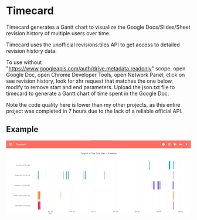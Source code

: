 # Timecard
Timecard generates a Gantt chart to visualize the Google Docs/Slides/Sheet revision history of multiple users over time. 

Timecard uses the unofficial revisions:tiles API to get access to detailed revision history data.

To use without "https://www.googleapis.com/auth/drive.metadata.readonly" scope, open Google Doc, open Chrome Developer Tools, open Network Panel, click on see revision history, look for xhr request that matches the one below, modify to remove start and end parameters. Upload the json.txt file to timecard to generate a Gantt chart of time spent in the Google Doc.

Note the code quality here is lower than my other projects, as this entire project was completed in 7 hours due to the lack of a reliable official API.

## Example
![Screenshot](https://raw.githubusercontent.com/steventango/timecard/master/screenshot.png)
